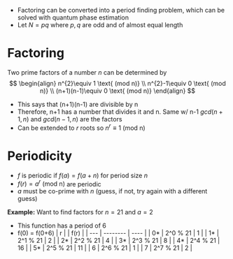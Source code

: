 - Factoring can be converted into a period finding problem, which can be solved with quantum phase estimation
- Let $N=pq$ where $p,q$ are odd and of almost equal length

# Factoring
Two prime factors of a number $n$ can be determined by
$$
\begin{align}
n^{2}\equiv 1 \text{ (mod n)} \\
n^{2}-1\equiv 0 \text{ (mod n)} \\
(n+1)(n-1)\equiv 0 \text{ (mod n)}
\end{align}
$$
- This says that (n+1)(n-1) are divisible by n
- Therefore, n+1 has a number that divides it and n. Same w/ n-1
$gcd(n+1, n)$ and $gcd(n-1, n)$ are the factors
- Can be extended to $r$ roots so $n^{r}\equiv 1 \text{ (mod n)}$

# Periodicity
- $f$ is periodic if $f(a)=f(a+n)$ for period size $n$
- $f(r)=a^{r} \text{ (mod n)}$ are periodic
- $a$ must be co-prime with $n$ (guess, if not, try again with a different guess)

**Example:** Want to find factors for $n=21$ and $a=2$
- This function has a period of 6
- f(0) = f(0+6)
| r   |          | f(r) |
| --- | -------- | ---- |
| 0*   | 2^0 % 21 | 1    |
| 1*   | 2^1 % 21 | 2    |
| 2*   | 2^2 % 21 | 4    |
| 3*   | 2^3 % 21 | 8    |
| 4*   | 2^4 % 21 | 16   |
| 5*   | 2^5 % 21 | 11   |
| 6   | 2^6 % 21 | 1    |
| 7   | 2^7 % 21 | 2     |
